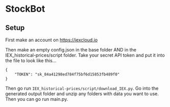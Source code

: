 # StockBot

## Setup
First make an account on https://iexcloud.io

Then make an empty config.json in the base folder AND in the IEX_historical-prices/script folder. Take your secret API token and put it into the file to look like this...
```
{
    "TOKEN": "sk_84a41298ed784f75bf6d15853fb489f0"
}
```

Then go run ``IEX_historical-prices/script/download_IEX.py``.  Go into the generated output folder and unzip any folders with data you want to use.  Then you can go run main.py.
